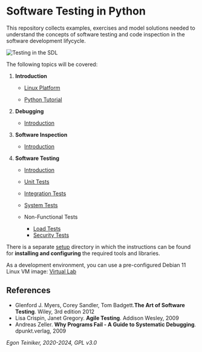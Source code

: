 # Software Testing in Python

This repository collects examples, exercises and model solutions needed to understand
the concepts of software testing and code inspection in the software development lifycycle.

![Testing in the SDL](introduction/figures/TestingInTheSDLC.png)

The following topics will be covered:

1. **Introduction**
    * [Linux Platform](introduction/linux)

    * [Python Tutorial](introduction/python)

2. **Debugging**
    * [Introduction](debugging)

3. **Software Inspection**
    * [Introduction](inspection)

4. **Software Testing**
    * [Introduction](testing)

    * [Unit Tests](testing/unittests)

    * [Integration Tests](testing/integrationtests)

    * [System Tests](testing/systemtests)

    * Non-Functional Tests
        * [Load Tests](testing/loadtests/)
        * [Security Tests](https://github.com/teiniker/teiniker-lectures-securitytesting)


There is a separate [setup](setup) directory in which the instructions can be found for **installing and configuring** the required tools and libraries.

As a development environment, you can use a pre-configured Debian 11 Linux VM image:
[Virtual Lab](https://drive.google.com/drive/folders/1AzsF4Mvh1HJ8k6OW5W5hQ5CF0HdqA51l)

## References
* Glenford J. Myers, Corey Sandler, Tom Badgett.**The Art of Software Testing**. Wiley, 3rd edition 2012
* Lisa Crispin, Janet Gregory. **Agile Testing**. Addison Wesley, 2009
* Andreas Zeller. **Why Programs Fail - A Guide to Systematic Debugging**. dpunkt.verlag, 2009


*Egon Teiniker, 2020-2024, GPL v3.0*
